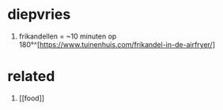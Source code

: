 # diepvries
1. frikandellen = ~10 minuten op 180°^[https://www.tuinenhuis.com/frikandel-in-de-airfryer/]

# related
1. [[food]]
